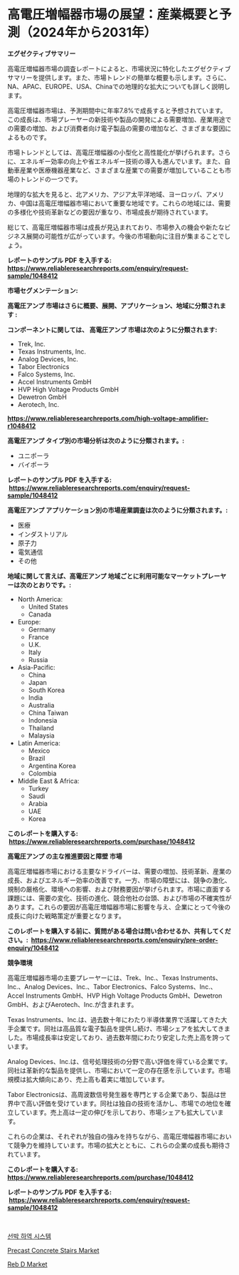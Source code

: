<p><h1>高電圧増幅器市場の展望：産業概要と予測（2024年から2031年）</h1></p><p><strong>エグゼクティブサマリー</strong></p>
<p><p>高電圧増幅器市場の調査レポートによると、市場状況に特化したエグゼクティブサマリーを提供します。また、市場トレンドの簡単な概要も示します。さらに、NA、APAC、EUROPE、USA、Chinaでの地理的な拡大についても詳しく説明します。</p><p>高電圧増幅器市場は、予測期間中に年率7.8%で成長すると予想されています。この成長は、市場プレーヤーの新技術や製品の開発による需要増加、産業用途での需要の増加、および消費者向け電子製品の需要の増加など、さまざまな要因によるものです。</p><p>市場トレンドとしては、高電圧増幅器の小型化と高性能化が挙げられます。さらに、エネルギー効率の向上や省エネルギー技術の導入も進んでいます。また、自動車産業や医療機器産業など、さまざまな産業での需要が増加していることも市場のトレンドの一つです。</p><p>地理的な拡大を見ると、北アメリカ、アジア太平洋地域、ヨーロッパ、アメリカ、中国は高電圧増幅器市場において重要な地域です。これらの地域には、需要の多様化や技術革新などの要因が重なり、市場成長が期待されています。</p><p>総じて、高電圧増幅器市場は成長が見込まれており、市場参入の機会や新たなビジネス展開の可能性が広がっています。今後の市場動向に注目が集まることでしょう。</p></p>
<p><strong>レポートのサンプル PDF を入手する: <a href="https://www.reliableresearchreports.com/enquiry/request-sample/1048412">https://www.reliableresearchreports.com/enquiry/request-sample/1048412</a></strong></p>
<p><strong>市場セグメンテーション:</strong></p>
<p><strong> 高電圧アンプ 市場はさらに概要、展開、アプリケーション、地域に分類されます :</strong></p>
<p><strong>コンポーネントに関しては、 高電圧アンプ 市場は次のように分類されます: &nbsp;</strong></p>
<p><ul><li>Trek, Inc.</li><li>Texas Instruments, Inc.</li><li>Analog Devices, Inc.</li><li>Tabor Electronics</li><li>Falco Systems, Inc.</li><li>Accel Instruments GmbH</li><li>HVP High Voltage Products GmbH</li><li>Dewetron GmbH</li><li>Aerotech, Inc.</li></ul></p>
<p><strong><a href="https://www.reliableresearchreports.com/high-voltage-amplifier-r1048412">https://www.reliableresearchreports.com/high-voltage-amplifier-r1048412</a></strong></p>
<p><strong> 高電圧アンプ タイプ別の市場分析は次のように分類されます。:</strong></p>
<p><ul><li>ユニポーラ</li><li>バイポーラ</li></ul></p>
<p><strong>レポートのサンプル PDF を入手する: &nbsp;<a href="https://www.reliableresearchreports.com/enquiry/request-sample/1048412">https://www.reliableresearchreports.com/enquiry/request-sample/1048412</a></strong></p>
<p><strong> 高電圧アンプ アプリケーション別の市場産業調査は次のように分類されます。:</strong></p>
<p><ul><li>医療</li><li>インダストリアル</li><li>原子力</li><li>電気通信</li><li>その他</li></ul></p>
<p><strong>地域に関して言えば、高電圧アンプ 地域ごとに利用可能なマーケットプレーヤーは次のとおりです。:</strong></p>
<p><ul>
    <li>
        North America:
        <ul>
            <li>United States</li>
            <li>Canada</li>
        </ul>
    </li>
    <li>
        Europe:
        <ul>
            <li>Germany</li>
            <li>France</li>
            <li>U.K.</li>
            <li>Italy</li>
            <li>Russia</li>
        </ul>
    </li>
    <li>
        Asia-Pacific:
        <ul>
            <li>China</li>
            <li>Japan</li>
            <li>South Korea</li>
            <li>India</li>
            <li>Australia</li>
            <li>China Taiwan</li>
            <li>Indonesia</li>
            <li>Thailand</li>
            <li>Malaysia</li>
        </ul>
    </li>
    <li>
        Latin America:
        <ul>
            <li>Mexico</li>
            <li>Brazil</li>
            <li>Argentina Korea</li>
            <li>Colombia</li>
        </ul>
    </li>
    <li>
        Middle East & Africa:
        <ul>
            <li>Turkey</li>
            <li>Saudi</li>
            <li>Arabia</li>
            <li>UAE</li>
            <li>Korea</li>
        </ul>
    </li>
    </ul></p>
<p><strong>このレポートを購入する: &nbsp;<a href="https://www.reliableresearchreports.com/purchase/1048412">https://www.reliableresearchreports.com/purchase/1048412</a></strong></p>
<p><strong>高電圧アンプ の主な推進要因と障壁 市場</strong></p>
<p><p>高電圧増幅器市場における主要なドライバーは、需要の増加、技術革新、産業の成長、およびエネルギー効率の改善です。一方、市場の障壁には、競争の激化、規制の厳格化、環境への影響、および財務要因が挙げられます。市場に直面する課題には、需要の変化、技術の進化、競合他社の台頭、および市場の不確実性があります。これらの要因が高電圧増幅器市場に影響を与え、企業にとって今後の成長に向けた戦略策定が重要となります。</p></p>
<p><strong>このレポートを購入する前に、質問がある場合は問い合わせるか、共有してください。:&nbsp; <a href="https://www.reliableresearchreports.com/enquiry/pre-order-enquiry/1048412">https://www.reliableresearchreports.com/enquiry/pre-order-enquiry/1048412</a></strong></p>
<p><strong>競争環境</strong></p>
<p><p>高電圧増幅器市場の主要プレーヤーには、Trek、Inc.、Texas Instruments、Inc.、Analog Devices、Inc.、Tabor Electronics、Falco Systems、Inc.、Accel Instruments GmbH、HVP High Voltage Products GmbH、Dewetron GmbH、およびAerotech、Inc.が含まれます。 </p><p>Texas Instruments、Inc.は、過去数十年にわたり半導体業界で活躍してきた大手企業です。同社は高品質な電子製品を提供し続け、市場シェアを拡大してきました。市場成長率は安定しており、過去数年間にわたり安定した売上高を誇っています。</p><p>Analog Devices、Inc.は、信号処理技術の分野で高い評価を得ている企業です。同社は革新的な製品を提供し、市場において一定の存在感を示しています。市場規模は拡大傾向にあり、売上高も着実に増加しています。</p><p>Tabor Electronicsは、高周波数信号発生器を専門とする企業であり、製品は世界中で高い評価を受けています。同社は独自の技術を活かし、市場での地位を確立しています。売上高は一定の伸びを示しており、市場シェアも拡大しています。</p><p>これらの企業は、それぞれが独自の強みを持ちながら、高電圧増幅器市場において競争力を維持しています。市場の拡大とともに、これらの企業の成長も期待されています。</p></p>
<p><strong>このレポートを購入する: &nbsp; <a href="https://www.reliableresearchreports.com/purchase/1048412">https://www.reliableresearchreports.com/purchase/1048412</a></strong></p>
<p><strong>レポートのサンプル PDF を入手する: &nbsp;<a href="https://www.reliableresearchreports.com/enquiry/request-sample/1048412">https://www.reliableresearchreports.com/enquiry/request-sample/1048412</a></strong><strong></strong></p>
<p>&nbsp;</p>
<p><p><a href="https://medium.com/@douglasvasquez626/%EC%84%A0%EB%B0%95-%EC%96%B8%EB%A1%9C%EB%94%A9-%EC%8B%9C%EC%8A%A4%ED%85%9C-%EC%8B%9C%EC%9E%A5-%EA%B7%9C%EB%AA%A8%EB%8A%94-%EA%B8%80%EB%A1%9C%EB%B2%8C-%EC%82%B0%EC%97%85%EC%97%90%EC%84%9C-%EC%B5%9C%EA%B3%A0%EC%9D%98-%EB%A7%88%EC%BC%80%ED%8C%85-%EC%B1%84%EB%84%90%EC%9D%84-%EB%93%9C%EB%9F%AC%EB%83%85%EB%8B%88%EB%8B%A4-072477888a72">선박 하역 시스템</a></p><p><a href="https://www.linkedin.com/pulse/precast-concrete-stairs-market-insights-players-forecast-bvx0e?trackingId=LF3NbxL0aqklCbuseaVqfg%3D%3D">Precast Concrete Stairs Market</a></p><p><a href="https://www.linkedin.com/pulse/reb-d-market-analysis-size-global-industry-overview-segmentation-nfbne?trackingId=3D%2FBK0d0CG414oUYHmrSrg%3D%3D">Reb D Market</a></p></p>